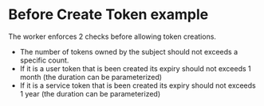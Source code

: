 # Before Create Token example

The worker enforces 2 checks before allowing token creations.

* The number of tokens owned by the subject should not exceeds a specific count.
* If it is a user token that is been created its expiry should not exceeds 1 month (the duration can be parameterized)
* If it is a service token that is been created its expiry should not exceeds 1 year (the duration can be parameterized)
